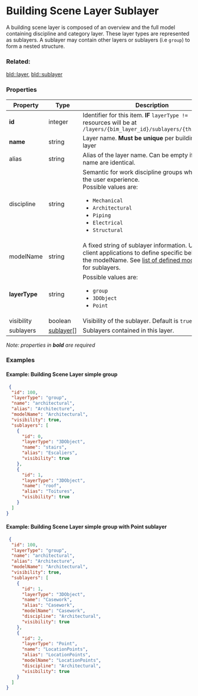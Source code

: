 # Building Scene Layer Sublayer

A building scene layer is composed of an overview and the full model containing discipline and category layer. These layer types are represented as sublayers. A sublayer may contain other layers or sublayers (i.e `group`) to form a nested structure.

### Related:

[bld::layer](layer.bld.md), [bld::sublayer](sublayer.bld.md)
### Properties

| Property | Type | Description |
| --- | --- | --- |
| **id** | integer | Identifier for this item. **IF** `layerType != 'group'`, resources will be at `/layers/{bim_layer_id}/sublayers/{this.id}/...` |
| **name** | string | Layer name. **Must be unique** per building scene layer |
| alias | string | Alias of the layer name. Can be empty if alias and name are identical. |
| discipline | string | Semantic for work discipline groups which refine the user experience. <div>Possible values are:<ul><li>`Mechanical`</li><li>`Architectural`</li><li>`Piping`</li><li>`Electrical`</li><li>`Structural`</li></ul></div> |
| modelName | string | A fixed string of sublayer information. Used by client applications to define specific behavior for the modelName. See [list of defined modelNames](subLayerModelName.md) for sublayers. |
| **layerType** | string | <div>Possible values are:<ul><li>`group`</li><li>`3DObject`</li><li>`Point`</li></ul></div> |
| visibility | boolean | Visibility of the sublayer. Default is `true` |
| sublayers | [sublayer](sublayer.bld.md)[] | Sublayers contained in this layer. |

*Note: properties in **bold** are required*

### Examples 

#### Example: Building Scene Layer simple group 

```json
 {
  "id": 100,
  "layerType": "group",
  "name": "architectural",
  "alias": "Architecture",
  "modelName": "Architectural",
  "visibility": true,
  "sublayers": [
    {
      "id": 0,
      "layerType": "3DObject",
      "name": "stairs",
      "alias": "Escaliers",
      "visibility": true
    },
    {
      "id": 1,
      "layerType": "3DObject",
      "name": "roof",
      "alias": "Toitures",
      "visibility": true
    }
  ]
} 
```

#### Example: Building Scene Layer simple group with Point sublayer 

```json
 {
  "id": 100,
  "layerType": "group",
  "name": "architectural",
  "alias": "Architecture",
  "modelName": "Architectural",
  "visibility": true,
  "sublayers": [
    {
      "id": 1,
      "layerType": "3DObject",
      "name": "Casework",
      "alias": "Casework",
      "modelName": "Casework",
      "discipline": "Architectural",
      "visibility": true
    },
    {
      "id": 2,
      "layerType": "Point",
      "name": "LocationPoints",
      "alias": "LocationPoints",
      "modelName": "LocationPoints",
      "discipline": "Architectural",
      "visibility": true
    }
  ]
} 
```

